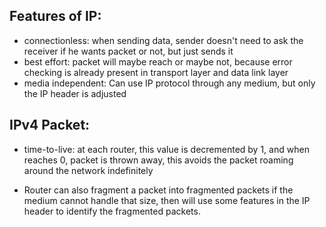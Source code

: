 ## Features of IP:
- connectionless: when sending data, sender doesn't need to ask the receiver if he wants packet or not, but just sends it
- best effort: packet will maybe reach or maybe not, because error checking is already present in transport layer and data link layer
- media independent: Can use IP protocol through any medium, but only the IP header is adjusted
## IPv4 Packet:
- time-to-live: at each router, this value is decremented by 1, and when reaches 0, packet is thrown away, this avoids the packet roaming around the network indefinitely

- Router can also fragment a packet into fragmented packets if the medium cannot handle that size, then will use some features in the IP header to identify the fragmented packets.